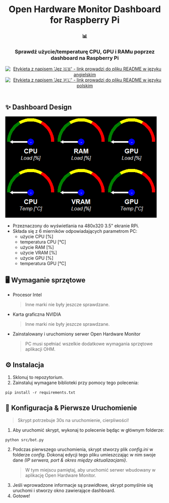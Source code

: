 <div align="center">
   <h1>Open Hardware Monitor Dashboard for Raspberry Pi</h1>
   <h3>📊</h3>
   <h3>Sprawdź użycie/temperaturę CPU, GPU i RAMu poprzez dashboard na Raspberry Pi</h3>
   <a href="https://github.com/Cezary924/Open-Hardware-Monitor-Dashboard-for-Raspberry-Pi/blob/master/README.md" target="__blank"><img alt="Etykieta z napisem 'Jęz 🇬🇧' - link prowadzi do pliku README w języku angielskim" src="https://img.shields.io/badge/Jęz-🇬🇧-012169?style=for-the-badge"></a>
   <a href="https://github.com/Cezary924/Open-Hardware-Monitor-Dashboard-for-Raspberry-Pi/blob/master/README.pl-pl.md" target="__blank"><img alt="Etykieta z napisem 'Jęz 🇵🇱' - link prowadzi do pliku README w języku polskim" src="https://img.shields.io/badge/Jęz-🇵🇱-dc143c?style=for-the-badge"></a>
</div><br/>

## ✨ Dashboard Design
![Zrzut ekranu układu dashboard](https://raw.githubusercontent.com/Cezary924/Open-Hardware-Monitor-Dashboard-for-Raspberry-Pi/master/dashboard.png)
- Przeznaczony do wyświetlania na 480x320 3.5" ekranie RPi.
- Składa się z 6 mierników odpowiadających parametrom PC:
   - użycie CPU [%]
   - temperatura CPU [°C]
   - użycie RAM [%]
   - użycie VRAM [%]
   - użycie GPU [%]
   - temperatura GPU [°C]

## 🖥️ Wymaganie sprzętowe
- Procesor Intel
  > Inne marki nie były jeszcze sprawdzane.
- Karta graficzna NVIDIA
  > Inne marki nie były jeszcze sprawdzane.
- Zainstalowany i uruchomiony serwer Open Hardware Monitor
  > PC musi spełniać wszelkie dodatkowe wymagania sprzętowe aplikacji OHM.

## ⚙️ Instalacja
1. Sklonuj to repozytorium.
2. Zainstaluj wymagane biblioteki przy pomocy tego polecenia:
```
pip install -r requirements.txt
```

## 🚀 Konfiguracja & Pierwsze Uruchomienie
   > Skrypt potrzebuje 30s na uruchomienie, cierpliwości!
1. Aby uruchomić skrypt, wykonaj to polecenie będąc w głównym folderze:
```
python src/bot.py
```
2. Podczas pierwszego uruchomienia, skrypt stworzy plik *config.ini* w folderze *config*. Dokonaj edycji tego pliku umieszczając w nim swoje dane *(IP serwera, port & okres między aktualizacjami)*.
   > W tym miejscu pamiętaj, aby uruchomić serwer wbudowany w aplikację Open Hardware Monitor.
3. Jeśli wprowadzone informacje są prawidłowe, skrypt pomyślnie się uruchomi i stworzy okno zawierające dashboard.
4. Gotowe!
